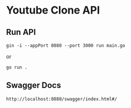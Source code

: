 # Youtube Clone API

## Run API
```
gin -i --appPort 8080 --port 3000 run main.go
```
or
```
go run .
```

## Swagger Docs
```
http://localhost:8080/swagger/index.html#/
```